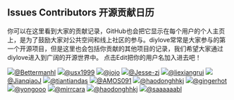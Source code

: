 ## Issues Contributors 开源贡献日历
你可以在这里看到大家的贡献记录，GitHub也会把它显示在每个用户的个人主页上，是为了鼓励大家对公共空间和线上社区的参与。diylove常常是大家参与的第一个开源项目，但是这里也会包括你贡献的其他项目的记录，我们希望大家通过diylove进入到广阔的开源世界中。
点击Edit把你的用户名加入进去吧！
 
<img src="https://ghchart.rshah.org/Bettermanhl"/>[@Bettermanhl](https://github.com/Bettermanhl)
<img src="https://ghchart.rshah.org/usx1999"/>[@usx1999](https://github.com/usx1999)
<img src="https://ghchart.rshah.org/2jojo"/>[@jojo](https://github.com/2jojo)
<img src="https://ghchart.rshah.org/Jesse-zj"/>[@Jesse-zj](https://github.com/Jesse-zj)
<img src="https://ghchart.rshah.org/liexiangrui"/>[@liexiangrui](https://github.com/liexiangrui)
<img src="https://ghchart.rshah.org/JianqiaoJ"/>[@JianqiaoJ](https://github.com/JianqiaoJ)
<img src="https://ghchart.rshah.org/tiantiandas"/>[@tiantiandas](https://github.com/tiantiandas)
<img src="https://ghchart.rshah.org/AMOS091"/>[@AMOS091](https://github.com/AMOS091)
<img src="https://ghchart.rshah.org/haodonghhkj"/>[@haodonghhkj](https://github.com/haodonghhkj)
<img src="https://ghchart.rshah.org/gingerhot"/>[@gingerhot](https://github.com/gingerhot)
<img src="https://ghchart.rshah.org/yongooo"/>[@yongooo](https://github.com/yongooo)
<img src="https://ghchart.rshah.org/mirrcara"/>[@mirrcara](https://github.com/mirrcara)
<img src="https://ghchart.rshah.org/haodonghhkj"/>[@haodonghhkj](https://github.com/haodonghhkj)
<img src="https://ghchart.rshah.org/saaaaaabl"/>[@saaaaaabl](https://github.com/saaaaaabl)
